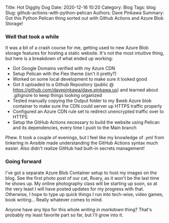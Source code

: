 Title: Hot Diggity Dog
Date: 2020-12-16 10:20
Category: Blog
Tags: blog
Slug: github-actions-with-python-pelican
Authors: Dave Pinkawa
Summary: Got this Python Pelican thing sorted out with Github Actions and Azure Blob Storage!

### Well that took a while

It was a bit of a crash course for me, getting used to new Azure Blob storage features for hosting a static website. It's not the most intuitive thing, but here is a breakdown of what ended up working:

  *  Got Google Domains verified with my Azure CDN
  *  Setup Pelican with the Flex theme (isn't it pretty?)
  *  Worked on some local development to make sure it looked good
  *  Got it uploaded to a Github Repository (public @ https://github.com/davepinkawa/dave.pinkawa.us) and learned about .gitignore to keep things looking organized
  *  Tested manually copying the Output folder to my $web Azure blob container to make sure the CDN could server up HTTPS traffic properly
  *  Configured an Azure CDN rule set to redirect unencrypted traffic over to HTTPS
  *  Setup the GitHub Actions necessary to build the website using Pelican and its dependencies, every time I push to the Main branch

Phew. It took a couple of evenings, but I feel like my knowledge of .yml from tinkering in Ansible made understanding the GitHub Actions syntax much easier. Also didn't realize GitHub had built-in secrets management!

### Going forward

I've got a separate Azure Blob Container setup to host my images on the blog. See the first photo post of our cat, Roary, as it won't be the last time he shows up. My online photography class will be starting up soon, 
so at the very least I will have posted updates for my progress with that. Otherwise, I hope to type up quick things I run into tech-wise, video games, book writing... Really whatever comes to mind.


Anyone have any tips for this whole _writing in markdown_ thing? That's probably my least favorite part so far, but I'll grow into it.